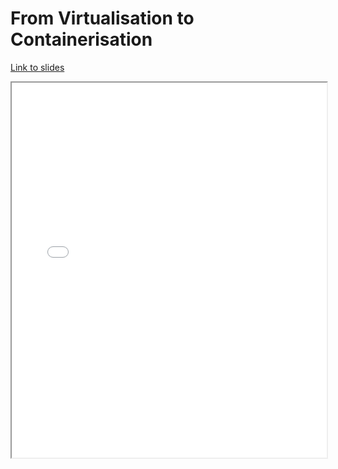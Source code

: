 # From Virtualisation to Containerisation

[Link to slides](lectures/6_deployment.html)

<iframe
  src="lectures/6_deployment.html"
  style="width:100%; height:600px;"
></iframe>

